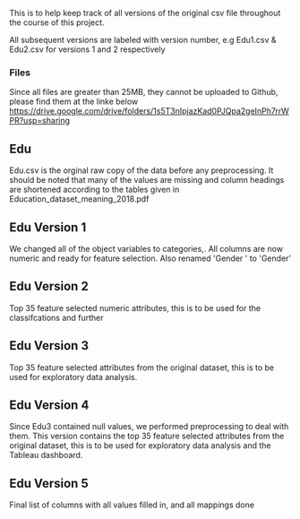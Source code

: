 This is to help keep track of all versions of the original csv file throughout the course of this project.

All subsequent versions are labeled with version number, e.g Edu1.csv & Edu2.csv for versions 1 and 2 respectively 

### Files
Since all files are greater than 25MB, they cannot be uploaded to Github, please find them at the linke below
https://drive.google.com/drive/folders/1s5T3nIpjazKad0PJQpa2geInPh7rrWPR?usp=sharing

## Edu
Edu.csv is the orginal raw copy of the data before any preprocessing. It should be noted that many of the values are missing and column headings are shortened according to the tables given in Education_dataset_meaning_2018.pdf

## Edu Version 1
We changed all of the object variables to categories,. All columns are now numeric and ready for feature selection.
Also renamed 'Gender  ' to 'Gender'

## Edu Version 2
Top 35 feature selected numeric attributes, this is to be used for the classifcations and further 

## Edu Version 3
Top 35 feature selected attributes from the original dataset, this is to be used for exploratory data analysis. 

## Edu Version 4
Since Edu3 contained null values, we performed preprocessing to deal with them. This version contains the top 35 feature selected attributes from the original dataset, this is to be used for exploratory data analysis and the Tableau dashboard.  

## Edu Version 5
Final list of columns with all values filled in, and all mappings done
